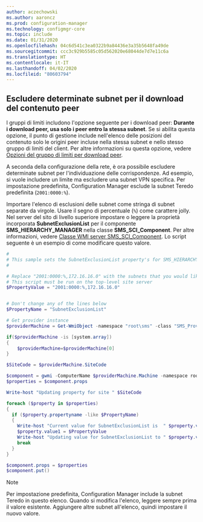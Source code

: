 ```yaml
---
author: aczechowski
ms.author: aaroncz
ms.prod: configuration-manager
ms.technology: configmgr-core
ms.topic: include
ms.date: 01/31/2020
ms.openlocfilehash: 04c6d541c3ea0322b9a84436e3a35b5648fa49de
ms.sourcegitcommit: ccc3c929b5585c05d562020e68044de7d7e11c6a
ms.translationtype: HT
ms.contentlocale: it-IT
ms.lasthandoff: 04/02/2020
ms.locfileid: "80603794"
---
```

## <a name="exclude-certain-subnets-for-peer-content-download"></a><a name="bkmk_subnet"></a> Escludere determinate subnet per il download del contenuto peer

<!--3555777-->

I gruppi di limiti includono l'opzione seguente per i download peer: **Durante i download peer, usa solo i peer entro la stessa subnet**. Se si abilita questa opzione, il punto di gestione include nell'elenco delle posizioni del contenuto solo le origini peer incluse nella stessa subnet e nello stesso gruppo di limiti del client. Per altre informazioni su questa opzione, vedere [Opzioni del gruppo di limiti per download peer](/configmgr/core/servers/deploy/configure/boundary-groups#bkmk_bgoptions).

A seconda della configurazione della rete, è ora possibile escludere determinate subnet per l'individuazione delle corrispondenze. Ad esempio, si vuole includere un limite ma escludere una subnet VPN specifica. Per impostazione predefinita, Configuration Manager esclude la subnet Teredo predefinita (`2001:0000:%`).

Importare l'elenco di esclusioni delle subnet come stringa di subnet separate da virgole. Usare il segno di percentuale (`%`) come carattere jolly. Nel server del sito di livello superiore impostare o leggere la proprietà incorporata **SubnetExclusionList** per il componente **SMS_HIERARCHY_MANAGER** nella classe **SMS_SCI_Component**. Per altre informazioni, vedere [Classe WMI server SMS_SCI_Component](/configmgr/develop/reference/core/servers/configure/sms_sci_component-server-wmi-class). Lo script seguente è un esempio di come modificare questo valore.

```PowerShell
#
# This sample sets the SubnetExclusionList property's for SMS_HIERARCHY_MANAGER component for the top-level site
#

# Replace "2001:0000:%,172.16.16.0" with the subnets that you would like to exclude. It's a comma separated string.
# This script must be run on the top-level site server
$PropertyValue = "2001:0000:%,172.16.16.0"


# Don't change any of the lines below
$PropertyName = "SubnetExclusionList"

# Get provider instance
$providerMachine = Get-WmiObject -namespace "root\sms" -class "SMS_ProviderLocation"

if($providerMachine -is [system.array])
{
    $providerMachine=$providerMachine[0]
}

$SiteCode = $providerMachine.SiteCode

$component = gwmi -ComputerName $providerMachine.Machine -namespace root\sms\site_$SiteCode -query 'select comp.* from sms_sci_component comp join SMS_SCI_SiteDefinition sdef on sdef.SiteCode=comp.SiteCode where sdef.ParentSiteCode="" and comp.componentname="SMS_HIERARCHY_MANAGER"'
$properties = $component.props

Write-host "Updating property for site " $SiteCode

foreach ($property in $properties)
{
  if ($property.propertyname -like $PropertyName) 
  {
    Write-host "Current value for SubnetExclusionList is  " $property.value1
    $property.value1 = $PropertyValue
    Write-host "Updating value for SubnetExclusionList to " $property.value1
    break
  }
}

$component.props = $properties
$component.put()
```

> [!NOTE]
> Per impostazione predefinita, Configuration Manager include la subnet Teredo in questo elenco. Quando si modifica l'elenco, leggere sempre prima il valore esistente. Aggiungere altre subnet all'elenco, quindi impostare il nuovo valore.
